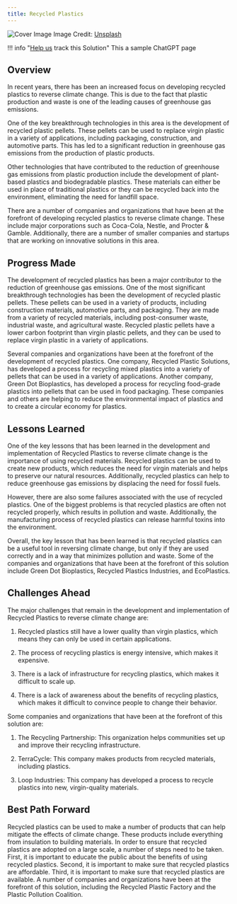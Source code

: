 ```yaml
---
title: Recycled Plastics
---
```


![Cover Image](https://images.unsplash.com/photo-1558640476-437a2b9438a2?crop=entropy&cs=tinysrgb&fit=max&fm=jpg&ixid=M3w0NDYzODh8MHwxfHNlYXJjaHwxfHxSZWN5Y2xlZCUyMFBsYXN0aWNzfGVufDB8fHx8MTY4Mzc1MzMyN3ww&ixlib=rb-4.0.3&q=80&w=1080)
Image Credit: [Unsplash](https://unsplash.com/@brian_yuri)

!!! info "[Help us](../../contribute) track this Solution"
    This a sample ChatGPT page

## Overview

In recent years, there has been an increased focus on developing recycled plastics to reverse climate change. This is due to the fact that plastic production and waste is one of the leading causes of greenhouse gas emissions.

One of the key breakthrough technologies in this area is the development of recycled plastic pellets. These pellets can be used to replace virgin plastic in a variety of applications, including packaging, construction, and automotive parts. This has led to a significant reduction in greenhouse gas emissions from the production of plastic products.

Other technologies that have contributed to the reduction of greenhouse gas emissions from plastic production include the development of plant-based plastics and biodegradable plastics. These materials can either be used in place of traditional plastics or they can be recycled back into the environment, eliminating the need for landfill space.

There are a number of companies and organizations that have been at the forefront of developing recycled plastics to reverse climate change. These include major corporations such as Coca-Cola, Nestle, and Procter & Gamble. Additionally, there are a number of smaller companies and startups that are working on innovative solutions in this area.

## Progress Made

The development of recycled plastics has been a major contributor to the reduction of greenhouse gas emissions. One of the most significant breakthrough technologies has been the development of recycled plastic pellets. These pellets can be used in a variety of products, including construction materials, automotive parts, and packaging. They are made from a variety of recycled materials, including post-consumer waste, industrial waste, and agricultural waste. Recycled plastic pellets have a lower carbon footprint than virgin plastic pellets, and they can be used to replace virgin plastic in a variety of applications.

Several companies and organizations have been at the forefront of the development of recycled plastics. One company, Recycled Plastic Solutions, has developed a process for recycling mixed plastics into a variety of pellets that can be used in a variety of applications. Another company, Green Dot Bioplastics, has developed a process for recycling food-grade plastics into pellets that can be used in food packaging. These companies and others are helping to reduce the environmental impact of plastics and to create a circular economy for plastics.

## Lessons Learned

One of the key lessons that has been learned in the development and implementation of Recycled Plastics to reverse climate change is the importance of using recycled materials. Recycled plastics can be used to create new products, which reduces the need for virgin materials and helps to preserve our natural resources. Additionally, recycled plastics can help to reduce greenhouse gas emissions by displacing the need for fossil fuels.

However, there are also some failures associated with the use of recycled plastics. One of the biggest problems is that recycled plastics are often not recycled properly, which results in pollution and waste. Additionally, the manufacturing process of recycled plastics can release harmful toxins into the environment.

Overall, the key lesson that has been learned is that recycled plastics can be a useful tool in reversing climate change, but only if they are used correctly and in a way that minimizes pollution and waste. Some of the companies and organizations that have been at the forefront of this solution include Green Dot Bioplastics, Recycled Plastics Industries, and EcoPlastics.

## Challenges Ahead

The major challenges that remain in the development and implementation of Recycled Plastics to reverse climate change are:

1. Recycled plastics still have a lower quality than virgin plastics, which means they can only be used in certain applications.

2. The process of recycling plastics is energy intensive, which makes it expensive.

3. There is a lack of infrastructure for recycling plastics, which makes it difficult to scale up.

4. There is a lack of awareness about the benefits of recycling plastics, which makes it difficult to convince people to change their behavior.

Some companies and organizations that have been at the forefront of this solution are:

1. The Recycling Partnership: This organization helps communities set up and improve their recycling infrastructure.

2. TerraCycle: This company makes products from recycled materials, including plastics.

3. Loop Industries: This company has developed a process to recycle plastics into new, virgin-quality materials.

## Best Path Forward

Recycled plastics can be used to make a number of products that can help mitigate the effects of climate change. These products include everything from insulation to building materials. In order to ensure that recycled plastics are adopted on a large scale, a number of steps need to be taken. First, it is important to educate the public about the benefits of using recycled plastics. Second, it is important to make sure that recycled plastics are affordable. Third, it is important to make sure that recycled plastics are available. A number of companies and organizations have been at the forefront of this solution, including the Recycled Plastic Factory and the Plastic Pollution Coalition.
